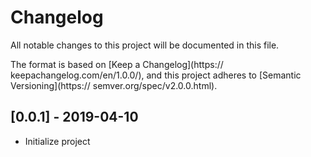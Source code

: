 # Changelog
All notable changes to this project will be documented in this file.

The format is based on [Keep a Changelog](https:// keepachangelog.com/en/1.0.0/),
and this project adheres to [Semantic Versioning](https:// semver.org/spec/v2.0.0.html).

## [0.0.1] - 2019-04-10

- Initialize project
